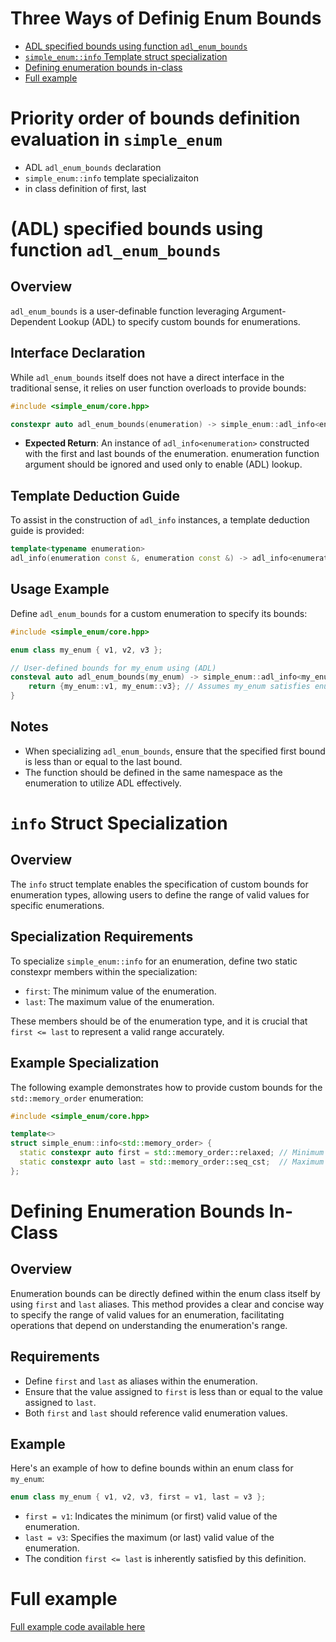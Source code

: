 #  Three Ways of Definig Enum Bounds

- [ADL specified bounds using function `adl_enum_bounds`](#adl-specified-bounds-using-function-adl_enum_bounds)
- [`simple_enum::info` Template struct specialization](#info-struct-specialization)
- [Defining enumeration bounds in-class](#defining-enumeration-bounds-in-class)
- [Full example](#full-example)

# Priority order of bounds definition evaluation in `simple_enum`

- ADL `adl_enum_bounds` declaration
- `simple_enum::info` template specializaiton 
- in class definition of first, last

# (ADL) specified bounds using function `adl_enum_bounds`

## Overview

`adl_enum_bounds` is a user-definable function leveraging Argument-Dependent Lookup (ADL) to specify custom bounds for enumerations.

## Interface Declaration

While `adl_enum_bounds` itself does not have a direct interface in the traditional sense, it relies on user function overloads to provide bounds:

```cpp
#include <simple_enum/core.hpp>

constexpr auto adl_enum_bounds(enumeration) -> simple_enum::adl_info<enumeration>;
```

- **Expected Return**: An instance of `adl_info<enumeration>` constructed with the first and last bounds of the enumeration. enumeration function argument should be ignored and used only to enable (ADL) lookup.

## Template Deduction Guide

To assist in the construction of `adl_info` instances, a template deduction guide is provided:

```cpp
template<typename enumeration>
adl_info(enumeration const &, enumeration const &) -> adl_info<enumeration>;
```

## Usage Example

Define `adl_enum_bounds` for a custom enumeration to specify its bounds:

```cpp
#include <simple_enum/core.hpp>

enum class my_enum { v1, v2, v3 };

// User-defined bounds for my_enum using (ADL)
consteval auto adl_enum_bounds(my_enum) -> simple_enum::adl_info<my_enum> {
    return {my_enum::v1, my_enum::v3}; // Assumes my_enum satisfies enum_concept
}
```

## Notes

- When specializing `adl_enum_bounds`, ensure that the specified first bound is less than or equal to the last bound.
- The function should be defined in the same namespace as the enumeration to utilize ADL effectively.

# `info` Struct Specialization 

## Overview

The `info` struct template enables the specification of custom bounds for enumeration types, allowing users to define the range of valid values for specific enumerations.

## Specialization Requirements

To specialize `simple_enum::info` for an enumeration, define two static constexpr members within the specialization:

- `first`: The minimum value of the enumeration.
- `last`: The maximum value of the enumeration.

These members should be of the enumeration type, and it is crucial that `first <= last` to represent a valid range accurately.

## Example Specialization

The following example demonstrates how to provide custom bounds for the `std::memory_order` enumeration:

```cpp
#include <simple_enum/core.hpp>

template<>
struct simple_enum::info<std::memory_order> {
  static constexpr auto first = std::memory_order::relaxed; // Minimum value
  static constexpr auto last = std::memory_order::seq_cst;  // Maximum value, ensuring first <= last
};

```

# Defining Enumeration Bounds In-Class

## Overview

Enumeration bounds can be directly defined within the enum class itself by using `first` and `last` aliases. This method provides a clear and concise way to specify the range of valid values for an enumeration, facilitating operations that depend on understanding the enumeration's range.

## Requirements

- Define `first` and `last` as aliases within the enumeration.
- Ensure that the value assigned to `first` is less than or equal to the value assigned to `last`.
- Both `first` and `last` should reference valid enumeration values.

## Example

Here's an example of how to define bounds within an enum class for `my_enum`:

```cpp
enum class my_enum { v1, v2, v3, first = v1, last = v3 };
```

- `first = v1`: Indicates the minimum (or first) valid value of the enumeration.
- `last = v3`: Specifies the maximum (or last) valid value of the enumeration.
- The condition `first <= last` is inherently satisfied by this definition.

# Full example

[Full example code available here](https://github.com/arturbac/simple_enum/blob/master/examples/bounded_enums.cc)
